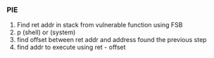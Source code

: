 ### PIE
1.  Find ret addr in stack from vulnerable function using FSB
2.  p (shell) or (system)
3.  find offset between ret addr and address found the previous step
4.  find addr to execute using ret - offset
